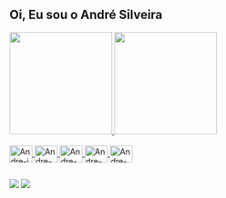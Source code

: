 ## Oi, Eu sou o André Silveira
<div>
  <a href="https://github.com/SilverAndrels">
  <img height="180em" src="https://github-readme-stats.vercel.app/api?username=SilverAndrels&show_icons=true&theme=dark&include_all_commits=true&count_private=true"/>
  <img height="180em" src="https://github-readme-stats.vercel.app/api/top-langs/?username=SilverAndrels&layout=compact&langs_count=7&theme=dark"/>
</div>
  
<div style="display: inline_block"><br>
  <img align="center" alt="Andre-j" height="30" width="40" src="https://cdn.jsdelivr.net/gh/devicons/devicon/icons/java/java-original.svg">
  <img align="center" alt="Andre-css" height="30" width="40" src="https://cdn.jsdelivr.net/gh/devicons/devicon/icons/css3/css3-original.svg">
  <img align="center" alt="Andre-html" height="30" width="40" src="https://cdn.jsdelivr.net/gh/devicons/devicon/icons/html5/html5-original.svg">
  <img align="center" alt="Andre-py" height="30" width="40" src="https://cdn.jsdelivr.net/gh/devicons/devicon/icons/python/python-original.svg">
  <img align="center" alt="Andre-c" height="30" width="40" src="https://cdn.jsdelivr.net/gh/devicons/devicon/icons/c/c-original.svg"
</div>
  
##
  
<div>
  <a href = "mailto:andresilva64@outlook.com"><img src="https://img.shields.io/badge/Microsoft_Outlook-0078D4?style=for-the-badge&logo=microsoft-outlook&logoColor=white" target="_blank"></a>
  <a href="https://www.linkedin.com/in/andr%C3%A9-silva-da-silveira-06045a230/" target="_blank"><img src="https://img.shields.io/badge/-LinkedIn-%230077B5?style=for-the-badge&logo=linkedin&logoColor=white" target="_blank"></a>  
</div>
